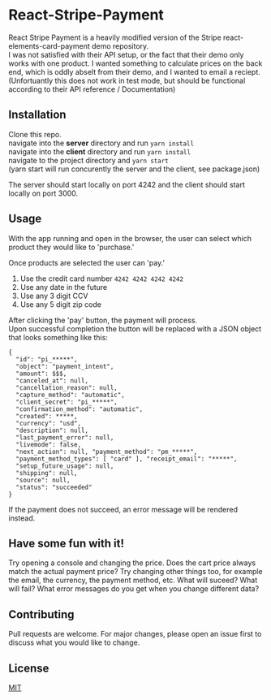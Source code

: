 # React-Stripe-Payment
React Stripe Payment is a heavily modified version of the Stripe react-elements-card-payment demo repository.  
I was not satisfied with their API setup, or the fact that their demo only works with one product. I wanted something to calculate prices on the back end, which is oddly abselt from their demo, and I wanted to email a reciept. (Unfortuantly this does not work in test mode, but should be functional according to their API reference / Documentation)

## Installation

Clone this repo.  
navigate into the **server** directory and run `yarn install`  
navigate into the **client** directory and run `yarn install`  
navigate to the project directory and `yarn start`  
(yarn start will run concurently the server and the client, see package.json)  

The server should start locally on port 4242 and the client should start locally on port 3000.  

## Usage

With the app running and open in the browser, the user can select which product
they would like to 'purchase.'  

Once products are selected the user can 'pay.'
1. Use the credit card number `4242 4242 4242 4242`
2. Use any date in the future
3. Use any 3 digit CCV
4. Use any 5 digit zip code

After clicking the 'pay' button, the payment will process.  
Upon successful completion the button will be replaced with a JSON object that looks something like this:  

```
{ 
  "id": "pi_*****", 
  "object": "payment_intent", 
  "amount": $$$, 
  "canceled_at": null, 
  "cancellation_reason": null, 
  "capture_method": "automatic", 
  "client_secret": "pi_*****", 
  "confirmation_method": "automatic", 
  "created": *****, 
  "currency": "usd", 
  "description": null, 
  "last_payment_error": null, 
  "livemode": false, 
  "next_action": null, "payment_method": "pm_*****", 
  "payment_method_types": [ "card" ], "receipt_email": "*****",
  "setup_future_usage": null,
  "shipping": null,
  "source": null, 
  "status": "succeeded" 
}
```

If the payment does not succeed, an error message will be rendered instead.

## Have some fun with it!

Try opening a console and changing the price. Does the cart price always match the actual payment price? Try changing other things too, for example the email, the currency, the payment method, etc. What will suceed? What will fail? What error messages do you get when you change different data?

## Contributing
Pull requests are welcome. For major changes, please open an issue first to discuss what you would like to change.

## License
[MIT](https://choosealicense.com/licenses/mit/)
